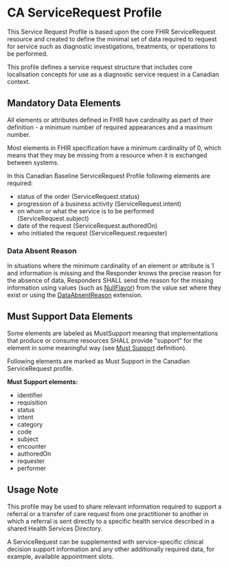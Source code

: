 # CA ServiceRequest Profile
This Service Request Profile is based upon the core FHIR ServiceRequest resource and created to define the minimal set of data required to request for service such as diagnostic investigations, treatments, or operations to be performed.

This profile defines a service request structure that includes core localisation concepts for use as a diagnostic service request in a Canadian context.

## Mandatory Data Elements
All elements or attributes defined in FHIR have cardinality as part of their definition - a minimum number of required appearances and a maximum number.

Most elements in FHIR specification have a minimum cardinality of 0, which means that they may be missing from a resource when it is exchanged between systems.

In this Canadian Baseline ServiceRequest Profile following elements are required:
* status of the order (ServiceRequest.status)
* progression of a business activity (ServiceRequest.intent)
* on whom or what the service is to be performed (ServiceRequest.subject)
* date of the request (ServiceRequest.authoredOn)
* who initiated the request (ServiceRequest.requester)

### Data Absent Reason
In situations where the minimum cardinality of an element or attribute is 1 and information is missing and the Responder knows the precise reason for the absence of data, Responders SHALL send the reason for the missing information using values (such as [NullFlavor](https://www.hl7.org/fhir/extension-iso21090-nullflavor.html)) from the value set where they exist or using the [DataAbsentReason](http://hl7.org/fhir/StructureDefinition/data-absent-reason) extension.

## Must Support Data Elements
Some elements are labeled as MustSupport meaning that implementations that produce or consume resources SHALL provide "support" for the element in some meaningful way (see [Must Support](https://build.fhir.org/ig/scratch-fhir-profiles/CA-Core/general-guidance.html#must-support) definition).

Following elements are marked as Must Support in the Canadian ServiceRequest profile.

**Must Support elements:**
* identifier
* requisition
* status
* intent
* category
* code
* subject
* encounter
* authoredOn
* requester
* performer

## Usage Note

This profile may be used to share relevant information required to support a referral or a transfer of care request from one practitioner to another in which a referral is sent directly to a specific health service described in a shared Health Services Directory.

A ServiceRequest can be supplemented with service-specific clinical decision support information and any other additionally required data, for example, available appointment slots.

